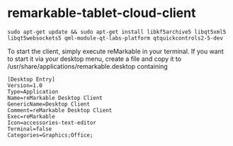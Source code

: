 # remarkable-tablet-cloud-client


`sudo apt-get update && sudo apt-get install libkf5archive5 libqt5xml5 libqt5websockets5 qml-module-qt-labs-platform qtquickcontrols2-5-dev
`

 To start the client, simply execute reMarkable in your terminal. If you want to start it via your desktop menu, create a file and copy it to /usr/share/applications/remarkable.desktop containing

```
[Desktop Entry]
Version=1.0
Type=Application
Name=reMarkable Desktop Client
GenericName=Desktop Client
Comment=reMarkable Desktop Client
Exec=reMarkable
Icon=accessories-text-editor
Terminal=false
Categories=Graphics;Office;
```
